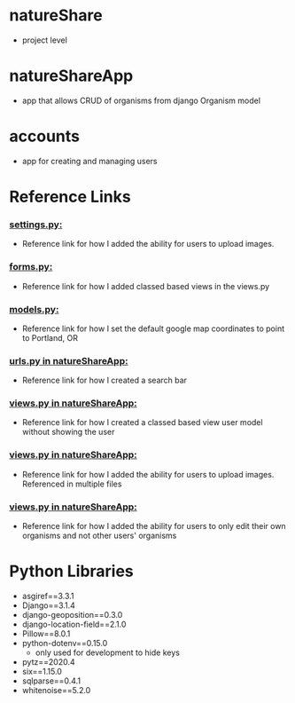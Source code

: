 # natureShare
* project level

# natureShareApp
* app that allows CRUD of organisms from django Organism model

# accounts
* app for creating and managing users

# Reference Links
### [settings.py:](https://www.geeksforgeeks.org/python-uploading-images-in-django/)
* Reference link for how I added the ability for users to upload images.
### [forms.py:](https://stackoverflow.com/a/35968816/14263621)
* Reference link for how I added classed based views in the views.py
### [models.py:](https://stackoverflow.com/a/35968816/14263621)
* Reference link for how I set the default google map coordinates to point to Portland, OR
### [urls.py in natureShareApp:](https://learndjango.com/tutorials/django-search-tutorial)
* Reference link for how I created a search bar
### [views.py in natureShareApp:](https://stackoverflow.com/a/62727319/14263621)
* Reference link for how I created a classed based view user model without showing the user
### [views.py in natureShareApp:](https://www.geeksforgeeks.org/python-uploading-images-in-django/)
* Reference link for how I added the ability for users to upload images. Referenced in multiple files
### [views.py in natureShareApp:](https://stackoverflow.com/a/8595758/14263621)
* Reference link for how I added the ability for users to only edit their own organisms and not other users' organisms


# Python Libraries
* asgiref==3.3.1
* Django==3.1.4
* django-geoposition==0.3.0
* django-location-field==2.1.0
* Pillow==8.0.1
* python-dotenv==0.15.0
    * only used for development to hide keys
* pytz==2020.4
* six==1.15.0
* sqlparse==0.4.1
* whitenoise==5.2.0

